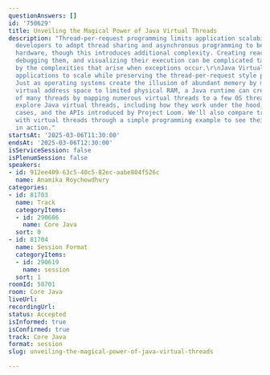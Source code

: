 ```yaml
---
questionAnswers: []
id: '750629'
title: Unveiling the Magical Power of Java Virtual Threads
description: "Thread-per-request programming limits application scalability, leading
  developers to adopt thread sharing and asynchronous programming to better utilize
  hardware, though this introduces additional complexity. Creating reactive pipelines,
  debugging them, and visualizing their execution can be complicated tasks, compounded
  by the complexities that arise when exceptions occur.\r\nJava Virtual Threads enable
  applications to scale while preserving the thread-per-request style programming.
  Just as operating systems create the illusion of abundant memory by mapping a large
  virtual address space to limited physical RAM, a Java runtime can create the illusion
  of many threads by mapping numerous virtual threads to a few OS threads.\r\nLet's
  explore Java virtual threads, including how they work under the hood, their use
  cases, and the APIs introduced by Project Loom. We'll also compare traditional threads
  with virtual threads through a simple programming example to see their benefits
  in action."
startsAt: '2025-03-06T11:30:00'
endsAt: '2025-03-06T12:30:00'
isServiceSession: false
isPlenumSession: false
speakers:
- id: 912ee409-63c5-40c5-82ec-aabe804f526c
  name: Anamika Roychowdhury
categories:
- id: 81703
  name: Track
  categoryItems:
  - id: 290606
    name: Core Java
  sort: 0
- id: 81704
  name: Session Format
  categoryItems:
  - id: 290619
    name: session
  sort: 1
roomId: 58701
room: Core Java
liveUrl:
recordingUrl:
status: Accepted
isInformed: true
isConfirmed: true
track: Core Java
format: session
slug: unveiling-the-magical-power-of-java-virtual-threads

---
```

